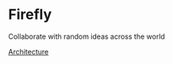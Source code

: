 # Firefly
Collaborate with random ideas across the world

 [Architecture](https://lucid.app/lucidchart/6752ee96-fad2-4f34-8dff-fc336b9919be/edit?viewport_loc=-1200%2C-1%2C2933%2C1356%2CQqLudjcH1kMz&invitationId=inv_450c9457-c5cb-400e-9f03-7845b1b22b70)
